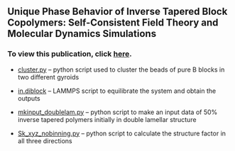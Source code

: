 ## Unique Phase Behavior of Inverse Tapered Block Copolymers: Self-Consistent Field Theory and Molecular Dynamics Simulations
### To view this publication, click [here](https://pubs.acs.org/doi/abs/10.1021/acs.macromol.7b00522). 


- [cluster.py](https://github.com/hall-polymers/published-work/blob/master/2017-brown2017unique/) – python script used to cluster the beads of pure B blocks in two different gyroids

- [in.diblock](https://github.com/hall-polymers/published-work/blob/master/2017-brown2017unique/) – LAMMPS script to equilibrate the system and obtain the outputs

- [mkinput_doublelam.py](https://github.com/hall-polymers/published-work/blob/master/2017-brown2017unique/) – python script to make an input data of 50% inverse tapered polymers initially in double lamellar structure

- [Sk_xyz_nobinning.py](https://github.com/hall-polymers/published-work/blob/master/2017-brown2017unique/) – python script to calculate the structure factor in all three directions 